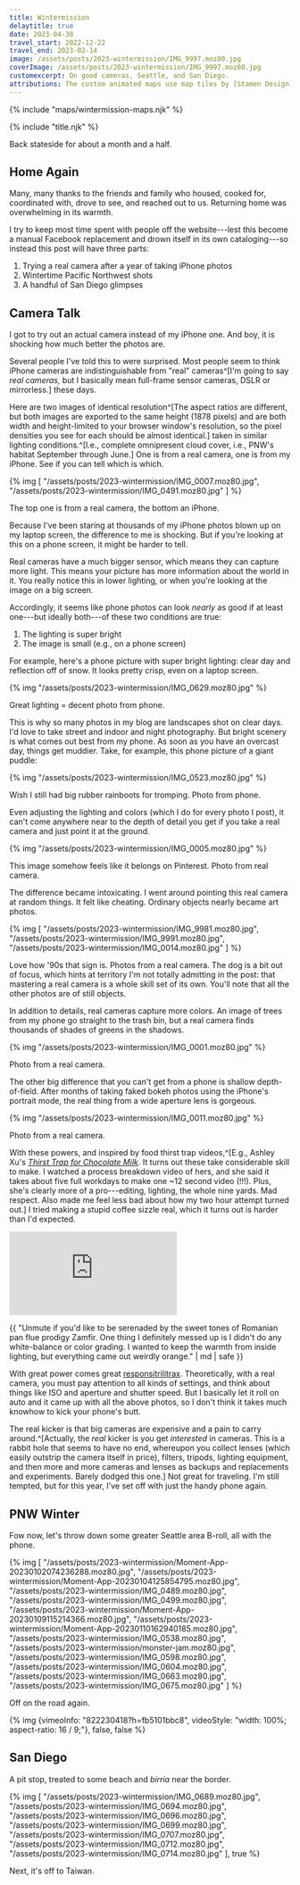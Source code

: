 ```yaml
---
title: Wintermission
delaytitle: true
date: 2023-04-30
travel_start: 2022-12-22
travel_end: 2023-02-14
image: /assets/posts/2023-wintermission/IMG_9997.moz80.jpg
coverImage: /assets/posts/2023-wintermission/IMG_9997.moz80.jpg
customexcerpt: On good cameras, Seattle, and San Diego.
attributions: The custom animated maps use map tiles by [Stamen Design](http://maps.stamen.com/) (CC BY 3.0). Country outline data from [DataHub](https://datahub.io/core/geo-countries) (PDDL), originally by [Natural Earth](https://www.naturalearthdata.com/) (public domain). Code to make the city maps is based off of [marceloprates/prettymaps](https://github.com/marceloprates/prettymaps/). Data for all maps &copy; OpenStreetMap contributors (ODbL).
---
```


<!-- image graveyard:
-->

<!-- Video list:
- [x] coffee
- [x] train (822230418?h=fb5101bbc8)
-->

{% include "maps/wintermission-maps.njk" %}

{% include "title.njk" %}

Back stateside for about a month and a half.

## Home Again

Many, many thanks to the friends and family who housed, cooked for, coordinated with, drove to see, and reached out to us. Returning home was overwhelming in its warmth.

I try to keep most time spent with people off the website---lest this become a manual Facebook replacement and drown itself in its own cataloging---so instead this post will have three parts:
1. Trying a real camera after a year of taking iPhone photos
2. Wintertime Pacific Northwest shots
3. A handful of San Diego glimpses

## Camera Talk

I got to try out an actual camera instead of my iPhone one. And boy, it is shocking how much better the photos are.

Several people I've told this to were surprised. Most people seem to think iPhone cameras are indistinguishable from "real" cameras^[I'm going to say _real cameras,_ but I basically mean full-frame sensor cameras, DSLR or mirrorless.] these days.

Here are two images of identical resolution^[The aspect ratios are different, but both images are exported to the same height (1878 pixels) and are both width and height-limited to your browser window's resolution, so the pixel densities you see for each should be almost identical.] taken in similar lighting conditions.^[I.e., complete omnipresent cloud cover, i.e., PNW's habitat September through June.] One is from a real camera, one is from my iPhone. See if you can tell which is which.

{% img [
    "/assets/posts/2023-wintermission/IMG_0007.moz80.jpg",
    "/assets/posts/2023-wintermission/IMG_0491.moz80.jpg"
] %}

<p class="figcaption">The top one is from a real camera, the bottom an iPhone.</p>

Because I've been staring at thousands of my iPhone photos blown up on my laptop screen, the difference to me is shocking. But if you're looking at this on a phone screen, it might be harder to tell.

Real cameras have a much bigger sensor, which means they can capture more light. This means your picture has more information about the world in it. You really notice this in lower lighting, or when you're looking at the image on a big screen.

Accordingly, it seems like phone photos can look _nearly_ as good if at least one---but ideally both---of these two conditions are true:
1. The lighting is super bright
2. The image is small (e.g., on a phone screen)

For example, here's a phone picture with super bright lighting: clear day and reflection off of snow. It looks pretty crisp, even on a laptop screen.

{% img "/assets/posts/2023-wintermission/IMG_0629.moz80.jpg" %}

<p class="figcaption">Great lighting = decent photo from phone.</p>

This is why so many photos in my blog are landscapes shot on clear days. I'd love to take street and indoor and night photography. But bright scenery is what comes out best from my phone. As soon as you have an overcast day, things get muddier. Take, for example, this phone picture of a giant puddle:

{% img "/assets/posts/2023-wintermission/IMG_0523.moz80.jpg" %}

<p class="figcaption">Wish I still had big rubber rainboots for tromping. Photo from phone.</p>

Even adjusting the lighting and colors (which I do for every photo I post), it can't come anywhere near to the depth of detail you get if you take a real camera and just point it at the ground.

{% img "/assets/posts/2023-wintermission/IMG_0005.moz80.jpg" %}

<p class="figcaption">This image somehow feels like it belongs on Pinterest. Photo from real camera.</p>

The difference became intoxicating. I went around pointing this real camera at random things. It felt like cheating. Ordinary objects nearly became art photos.

{% img [
    "/assets/posts/2023-wintermission/IMG_9981.moz80.jpg",
    "/assets/posts/2023-wintermission/IMG_9991.moz80.jpg",
    "/assets/posts/2023-wintermission/IMG_0014.moz80.jpg"
] %}

<p class="figcaption">Love how '90s that sign is. Photos from a real camera. The dog is a bit out of focus, which hints at territory I'm not totally admitting in the post: that mastering a real camera is a whole skill set of its own. You'll note that all the other photos are of still objects.</p>

In addition to details, real cameras capture more colors. An image of trees from my phone go straight to the trash bin, but a real camera finds thousands of shades of greens in the shadows.

{% img "/assets/posts/2023-wintermission/IMG_0001.moz80.jpg" %}

<p class="figcaption">Photo from a real camera.</p>

The other big difference that you can't get from a phone is shallow depth-of-field. After months of taking faked bokeh photos using the iPhone's portrait mode, the real thing from a wide aperture lens is gorgeous.

{% img "/assets/posts/2023-wintermission/IMG_0011.moz80.jpg" %}

<p class="figcaption">Photo from a real camera.</p>

With these powers, and inspired by food thirst trap videos,^[E.g., Ashley Xu's [_Thirst Trap for Chocolate Milk_](https://www.youtube.com/shorts/5UGQXd0vdfk). It turns out these take considerable skill to make. I watched a process breakdown video of hers, and she said it takes about five full workdays to make one ~12 second video (!!!). Plus, she's clearly more of a pro---editing, lighting, the whole nine yards. Mad respect. Also made me feel less bad about how my two hour attempt turned out.] I tried making a stupid coffee sizzle real, which it turns out is harder than I'd expected.

<iframe class="w-100 fig" style="aspect-ratio: 100 / 56.25;" loading="lazy"
src="https://www.youtube-nocookie.com/embed/BEpRhGmbv8o?&autoplay=1&mute=1" frameborder="0" allow="accelerometer; autoplay; clipboard-write; encrypted-media; gyroscope; picture-in-picture;" allowfullscreen></iframe>

<p class="figcaption">{{ "Unmute if you'd like to be serenaded by the sweet tones of Romanian pan flue prodigy Zamfir. One thing I definitely messed up is I didn't do any white-balance or color grading. I wanted to keep the warmth from inside lighting, but everything came out weirdly orange." | md | safe }}</p>


With great power comes great [responsitrilitrax](https://www.youtube.com/watch?v=eiWIOKKuyGE). Theoretically, with a real camera, you must pay attention to all kinds of settings, and think about things like ISO and aperture and shutter speed. But I basically let it roll on auto and it came up with all the above photos, so I don't think it takes much knowhow to kick your phone's butt.

The real kicker is that big cameras are expensive and a pain to carry around.^[Actually, the _real_ kicker is you get _interested_ in cameras. This is a rabbit hole that seems to have no end, whereupon you collect lenses (which easily outstrip the camera itself in price), filters, tripods, lighting equipment, and then more and more cameras and lenses as backups and replacements and experiments. Barely dodged this one.] Not great for traveling. I'm still tempted, but for this year, I've set off with just the handy phone again.

<!-- Just so we're crystal, that's winter + intermission, not winter + mission. I had no mission. -->

## PNW Winter

Fow now, let's throw down some greater Seattle area B-roll, all with the phone.

{% img [
    "/assets/posts/2023-wintermission/Moment-App-20230102074236288.moz80.jpg",
    "/assets/posts/2023-wintermission/Moment-App-20230104125854795.moz80.jpg",
    "/assets/posts/2023-wintermission/IMG_0489.moz80.jpg",
    "/assets/posts/2023-wintermission/IMG_0499.moz80.jpg",
    "/assets/posts/2023-wintermission/Moment-App-20230109115214366.moz80.jpg",
    "/assets/posts/2023-wintermission/Moment-App-20230110162940185.moz80.jpg",
    "/assets/posts/2023-wintermission/IMG_0538.moz80.jpg",
    "/assets/posts/2023-wintermission/monster-jam.moz80.jpg",
    "/assets/posts/2023-wintermission/IMG_0598.moz80.jpg",
    "/assets/posts/2023-wintermission/IMG_0604.moz80.jpg",
    "/assets/posts/2023-wintermission/IMG_0663.moz80.jpg",
    "/assets/posts/2023-wintermission/IMG_0675.moz80.jpg"
] %}

Off on the road again.

{% img {vimeoInfo: "822230418?h=fb5101bbc8", videoStyle: "width: 100%; aspect-ratio: 16 / 9;"}, false, false %}

## San Diego

A pit stop, treated to some beach and _birria_ near the border.

{% img [
    "/assets/posts/2023-wintermission/IMG_0689.moz80.jpg",
    "/assets/posts/2023-wintermission/IMG_0694.moz80.jpg",
    "/assets/posts/2023-wintermission/IMG_0696.moz80.jpg",
    "/assets/posts/2023-wintermission/IMG_0699.moz80.jpg",
    "/assets/posts/2023-wintermission/IMG_0707.moz80.jpg",
    "/assets/posts/2023-wintermission/IMG_0712.moz80.jpg",
    "/assets/posts/2023-wintermission/IMG_0714.moz80.jpg"
], true %}

Next, it's off to Taiwan.
